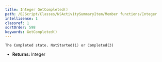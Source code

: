 ```yaml
---
title: Integer GetCompleted()
path: /EJScript/Classes/NSActivitySummaryItem/Member functions/Integer GetCompleted()
intellisense: 1
classref: 1
sortOrder: 598
keywords: GetCompleted()
---
```



    The Completed state. NotStarted(1) or Completed(3)
    



* **Returns:** Integer


